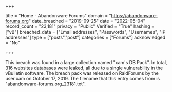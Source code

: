 +++

title = "Home - Abandonware Forums"
domain = "https://abandonware-forums.org"
date_breached = "2019-09-25"
date = "2022-05-04"
record_count = "23,181"
privacy = "Public"
Verified = "True"
hashing = ["vB"]
breached_data = ["Email addresses", "Passwords", "Usernames", "IP addresses"]
type = ["posts","post"]
categories = ["Forums"]
acknowledged = "No"


+++


This breach was found in a large collection named "xam's DB Pack". In total, 316 websites databases were leaked, all due to a single vulnerability in the vBulletin software. The breach pack was released on RaidForums by the user xam on October 17, 2019. The filename that this entry comes from is "abandonware-forums.org_23181.txt".

